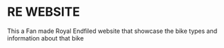 # RE WEBSITE
This a Fan made Royal Endfiled website that showcase the bike types and information about that bike 
